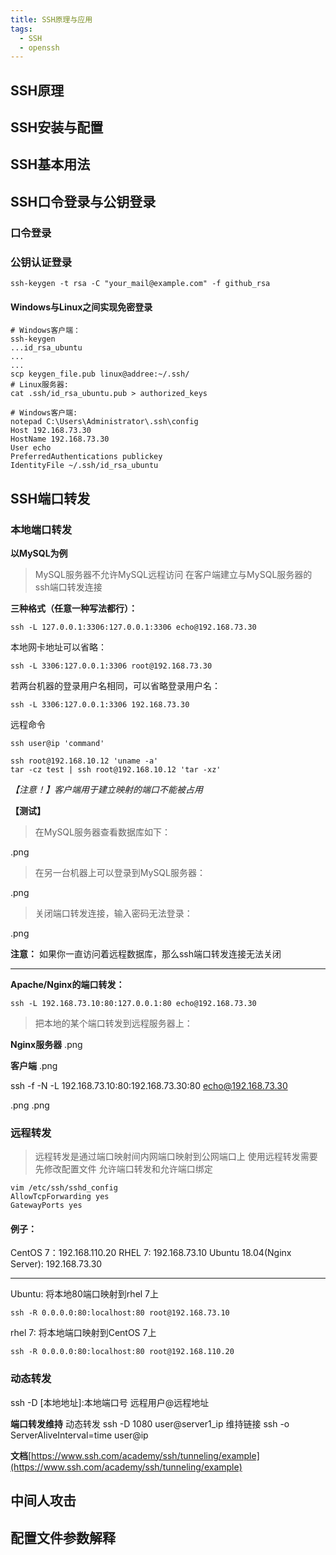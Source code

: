 ```yaml
---
title: SSH原理与应用
tags:
  - SSH
  - openssh
---
```


## SSH原理

## SSH安装与配置

## SSH基本用法

## SSH口令登录与公钥登录
### 口令登录

### 公钥认证登录
```shell
ssh-keygen -t rsa -C "your_mail@example.com" -f github_rsa
```


#### Windows与Linux之间实现免密登录

    # Windows客户端：
    ssh-keygen
    ...id_rsa_ubuntu
    ...
    ...
    scp keygen_file.pub linux@addree:~/.ssh/
    # Linux服务器:
    cat .ssh/id_rsa_ubuntu.pub > authorized_keys
    
    # Windows客户端:
    notepad C:\Users\Administrator\.ssh\config
    Host 192.168.73.30
    HostName 192.168.73.30
    User echo
    PreferredAuthentications publickey
    IdentityFile ~/.ssh/id_rsa_ubuntu

## SSH端口转发

### 本地端口转发

**以MySQL为例**
> MySQL服务器不允许MySQL远程访问
> 在客户端建立与MySQL服务器的ssh端口转发连接

**三种格式（任意一种写法都行）：**

    ssh -L 127.0.0.1:3306:127.0.0.1:3306 echo@192.168.73.30

本地网卡地址可以省略：

    ssh -L 3306:127.0.0.1:3306 root@192.168.73.30

若两台机器的登录用户名相同，可以省略登录用户名：

    ssh -L 3306:127.0.0.1:3306 192.168.73.30
    
远程命令

    ssh user@ip 'command'
    
    ssh root@192.168.10.12 'uname -a'
    tar -cz test | ssh root@192.168.10.12 'tar -xz'

*【注意！】客户端用于建立映射的端口不能被占用*

**【测试】**

> 在MySQL服务器查看数据库如下：

.png

> 在另一台机器上可以登录到MySQL服务器：

.png

> 关闭端口转发连接，输入密码无法登录：

.png

**注意：** 如果你一直访问着远程数据库，那么ssh端口转发连接无法关闭

-----

**Apache/Nginx的端口转发：**

    ssh -L 192.168.73.10:80:127.0.0.1:80 echo@192.168.73.30

> 把本地的某个端口转发到远程服务器上：

**Nginx服务器**
.png

**客户端**
.png


ssh -f -N -L 192.168.73.10:80:192.168.73.30:80 echo@192.168.73.30

.png
.png


### 远程转发

> 远程转发是通过端口映射间内网端口映射到公网端口上
> 使用远程转发需要先修改配置文件
> 允许端口转发和允许端口绑定

    vim /etc/ssh/sshd_config
    AllowTcpForwarding yes
    GatewayPorts yes


#### **例子：**

CentOS 7：192.168.110.20
RHEL 7: 192.168.73.10
Ubuntu 18.04(Nginx Server): 192.168.73.30

-------------------------------------------------------

Ubuntu:
将本地80端口映射到rhel 7上

    ssh -R 0.0.0.0:80:localhost:80 root@192.168.73.10
rhel 7:
将本地端口映射到CentOS 7上

    ssh -R 0.0.0.0:80:localhost:80 root@192.168.110.20

### 动态转发

ssh -D [本地地址]:本地端口号 远程用户@远程地址

**端口转发维持**
动态转发 ssh -D 1080 user@server1_ip
维持链接 ssh -o ServerAliveInterval=time user@ip

**文档**[https://www.ssh.com/academy/ssh/tunneling/example](https://www.ssh.com/academy/ssh/tunneling/example)

## 中间人攻击

## 配置文件参数解释
